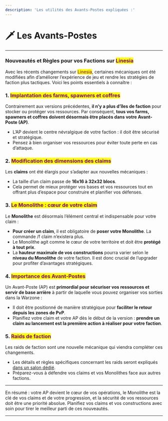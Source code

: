 ```yaml
---
description: 'Les utilités des Avants-Postes expliquées :'
---
```


# 🗡️ Les Avants-Postes

***

### Nouveautés et Règles pour vos Factions sur <mark style="color:purple;">Linesia</mark>

Avec les récents changements sur <mark style="color:purple;">Linesia</mark>, certaines mécaniques ont été modifiées afin d’améliorer l’expérience de jeu et rendre les stratégies de faction plus tactiques. Voici les points essentiels à connaître :

### 1. <mark style="color:purple;">Implantation des farms, spawners et coffres</mark>

Contrairement aux versions précédentes, **il n’y a plus d’îles de faction** pour stocker ou protéger vos ressources. Par conséquent, **tous vos farms, spawners et coffres doivent désormais être placés dans votre Avant-Poste (AP)**.

* L’AP devient le centre névralgique de votre faction : il doit être sécurisé et stratégique.
* Pensez à bien organiser vos ressources pour éviter toute perte en cas d’attaque.

### 2. <mark style="color:purple;">Modification des dimensions des claims</mark>

Les **claims** ont été élargis pour s’adapter aux nouvelles mécaniques :

* La taille d’un claim passe de **16x16 à 32x32 blocs**.
* Cela permet de mieux protéger vos bases et vos ressources tout en offrant plus d’espace pour construire et planifier vos défenses.

### 3. <mark style="color:purple;">Le Monolithe : cœur de votre claim</mark>

Le **Monolithe** est désormais l’élément central et indispensable pour votre claim :

* **Pour créer un claim**, il est obligatoire de **poser votre Monolithe**. La commande /f claim n’existera plus.
* Le Monolithe agit comme le cœur de votre territoire et doit être **protégé à tout prix**.
* La **hauteur maximale de vos constructions** pourra varier selon le **niveau du Monolithe** de votre faction. Il est donc crucial de l’upgrader pour profiter d’avantages stratégiques.

### 4. <mark style="color:purple;">Importance des Avant-Postes</mark>

Un Avant-Poste (AP) est **primordial pour sécuriser vos ressources et servir de base arrière** à partir de laquelle vous pouvez organiser vos sorties dans la Warzone :

* Il doit être positionné de manière stratégique pour **faciliter le retour depuis les zones de PvP**.
* Planifiez votre claim et votre AP dès le début de la version : **prendre un claim au lancement est la première action à réaliser pour votre faction**.

### 5. <mark style="color:purple;">Raids de faction</mark>

Les raids de faction sont une nouvelle mécanique qui viendra compléter ces changements.

* Les détails et règles spécifiques concernant les raids seront expliqués [dans un salon dédié](les-rangs.md).
* Préparez-vous à défendre vos claims et vos Monolithes face aux autres factions.

***

En résumé : votre AP devient le cœur de vos opérations, le Monolithe est la clé de vos claims et de votre progression, et la sécurité de vos ressources doit être une priorité absolue. Planifiez vos claims et vos constructions avec soin pour tirer le meilleur parti de ces nouveautés.

***
